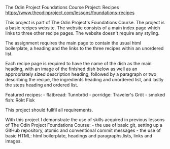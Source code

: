 The Odin Project Foundations Course
Project: Recipes
https://www.theodinproject.com/lessons/foundations-recipes

This project is part of The Odin Project's Foundations Course.
The project is a basic recipes website.
The website consists of a main index page which links to three other recipe pages.
The website doesn't require any styling.

The assignment requires the main page to contain the usual html boilerplate, a heading and the links to the three recipes within an unordered list.

Each recipe page is required to have the name of the dish as the main heading, with an image of the finished dish below as well as an appropriately sized description heading, followed by a paragraph or two describing the recipe, the ingredients heading and unordered list, and lastly the steps heading and ordered list.

Featured recipes:
	- flatbread: Tunnbröd
	- porridge: Traveler's Gröt
	- smoked fish: Rökt Fisk

This project should fullfil all requirements.

With this project I demonstrate the use of skills acquired in previous lessons of The Odin Project Foundations Course:
	- the use of basic git, setting up a GitHub repository, atomic and conventional commit messages
	- the use of basic HTML: html boilerplate, headings and paragraphs,lists, links and images.
